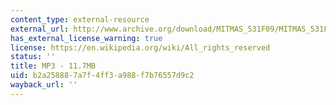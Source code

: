 ```yaml
---
content_type: external-resource
external_url: http://www.archive.org/download/MITMAS_531F09/MITMAS_531F09_lec06_3.mp3
has_external_license_warning: true
license: https://en.wikipedia.org/wiki/All_rights_reserved
status: ''
title: MP3 - 11.7MB
uid: b2a25888-7a7f-4ff3-a988-f7b76557d9c2
wayback_url: ''
---
```

